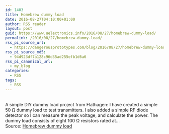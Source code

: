 ```yaml
---
id: 1403
title: Homebrew dummy load
date: 2016-08-27T04:10:00+01:00
author: RSS reader
layout: post
guid: https://www.uelectronics.info/2016/08/27/homebrew-dummy-load/
permalink: /2016/08/27/homebrew-dummy-load/
rss_pi_source_url:
  - https://dangerousprototypes.com/blog/2016/08/27/homebrew-dummy-load/
rss_pi_source_md5:
  - 94d923df7a128c96d35ad255efb1d6a6
rss_pi_canonical_url:
  - my_blog
categories:
  - RSS
tags:
  - RSS
---
```

&#013;  
A simple DIY dummy load project from Flathagen: I have created a simple 50 Ω dummy load to test transmitters. I also added a simple RF diode detector so I can measure the peak voltage, and calculate the power. The dummy load consists of eight 100 Ω resistors rated at…&#013;  
Source: <a href="https://dangerousprototypes.com/blog/2016/08/27/homebrew-dummy-load/" target="_blank">Homebrew dummy load</a>